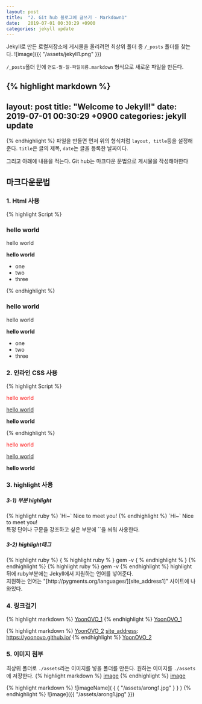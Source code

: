 ```yaml
---
layout: post
title:  "2. Git hub 블로그에 글쓰기 - Markdown1"
date:   2019-07-01 00:30:29 +0900
categories: jekyll update
---
```


Jekyll로 만든 로컬저장소에 게시물을 올리려면 최상위 폴더 중 `/_posts` 폴더를 찾는다.
![image]({{ "/assets/jekyll1.png" }})

`/_posts`폴더 안에 `연도-월-일-파일이름.markdown` 형식으로 새로운 파일을 만든다.

{% highlight markdown %}
---
layout: post
title:  "Welcome to Jekyll!"
date:   2019-07-01 00:30:29 +0900
categories: jekyll update
---
{% endhighlight %}
파일을 만들면 먼저 위의 형식처럼 `layout, title`등을 설정해 준다.
`title`은 글의 제목, `date`는 글을 등록한 날짜이다.

그리고 아래에 내용을 적는다. Git hub는 마크다운 문법으로 게시물을 작성해야한다
<br>

## __마크다운문법__
### 1. Html 사용
{% highlight Script %}
<h3>hello world</h3>
<p>hello world</p>
<b>hello world</b>
<ul>
  <li>one</li>
  <li>two</li>
  <li>three</li>
</ul>
{% endhighlight %}
<h3>hello world</h3>
<p>hello world</p>
<b>hello world</b>
<ul>
  <li>one</li>
  <li>two</li>
  <li>three</li>
</ul> 

### 2. 인라인 CSS 사용
{% highlight Script %}
<p style="color:red;">hello world</p>
<p style="text-decoration:underline;">hello world</p>
<p style="font-weight:bold;">hello world</p>
{% endhighlight %}
<p style="color:red;">hello world</p>
<p style="text-decoration:underline;">hello world</p>
<p style="font-weight:bold;">hello world</p>

### 3. highlight 사용
<h5>3-1) 부분 highlight</h5>
{% highlight ruby %}
`Hi~` Nice to meet you!
{% endhighlight %}
`Hi~` Nice to meet you!<br>
특정 단어나 구문을 강조하고 싶은 부분에 ``을 씌워 사용한다.
<h5>3-2) highlight태그</h5>
{% highlight ruby %}
{ % highlight ruby % }
gem -v
{ % endhighlight % }
{% endhighlight %}
{% highlight ruby %}
gem -v
{% endhighlight %}
highlight뒤에 ruby부분에는 Jekyll에서 지원하는 언어를 넣어준다.
<br>
지원하는 언어는 "[http://pygments.org/languages/][site_address1]" 사이트에 나와있다.

### 4. 링크걸기
{% highlight markdown %}
[YoonOVO_1](https://yoonovo.github.io/)
{% endhighlight %}
[YoonOVO_1](https://yoonovo.github.io/)

{% highlight markdown %}
[YoonOVO_2][site_address]
[site_address]: https://yoonovo.github.io/
{% endhighlight %}
[YoonOVO_2][site_address]

### 5. 이미지 첨부
최상위 폴더로 `./assets`라는 이미지를 넣을 폴더를 만든다. 원하는 이미지를  `./assets`에 저장한다.
{% highlight markdown %}
[image](/assets/arong1.jpg)
{% endhighlight %}
[image](/assets/arong1.jpg)

{% highlight markdown %}
![imageName]( { { "/assets/arong1.jpg" } } )
{% endhighlight %}
![image]({{ "/assets/arong1.jpg" }})

[site_address]: https://yoonovo.github.io/
[site_address1]: http://pygments.org/languages/
